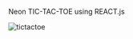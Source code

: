 Neon TIC-TAC-TOE using REACT.js

![tictactoe](https://github.com/user-attachments/assets/8b980b85-cbbd-42dc-a148-1dac93e460c4)
